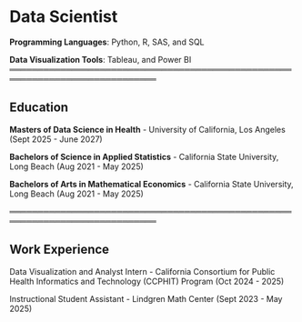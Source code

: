 # Data Scientist

**Programming Languages**: Python, R, SAS, and SQL

**Data Visualization Tools**: Tableau, and Power BI
════════════════════════════════════════════════════════════════════════════

## Education
**Masters of Data Science in Health** - University of California, Los Angeles (Sept 2025 - June 2027)

**Bachelors of Science in Applied Statistics** - California State University, Long Beach (Aug 2021 - May 2025)

**Bachelors of Arts in Mathematical Economics** - California State University, Long Beach (Aug 2021 - May 2025)

════════════════════════════════════════════════════════════════════════════

## Work Experience

Data Visualization and Analyst Intern - California Consortium for Public Health Informatics and Technology (CCPHIT) Program (Oct 2024 - 2025)

Instructional Student Assistant - Lindgren Math Center (Sept 2023 - May 2025)
